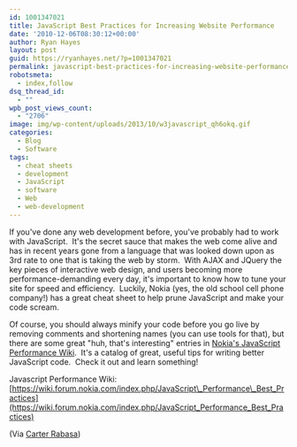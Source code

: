 ```yaml
---
id: 1001347021
title: JavaScript Best Practices for Increasing Website Performance
date: '2010-12-06T08:30:12+00:00'
author: Ryan Hayes
layout: post
guid: https://ryanhayes.net/?p=1001347021
permalink: javascript-best-practices-for-increasing-website-performance-speed-caching/
robotsmeta:
  - index,follow
dsq_thread_id:
  - ""
wpb_post_views_count:
  - "2706"
image: img/wp-content/uploads/2013/10/w3javascript_qh6okq.gif
categories:
  - Blog
  - Software
tags:
  - cheat sheets
  - development
  - JavaScript
  - software
  - Web
  - web-development
---
```

If you've done any web development before, you've probably had to work with JavaScript.  It's the secret sauce that makes the web come alive and has in recent years gone from a language that was looked down upon as 3rd rate to one that is taking the web by storm.  With AJAX and JQuery the key pieces of interactive web design, and users becoming more performance-demanding every day, it's important to know how to tune your site for speed and efficiency.  Luckily, Nokia (yes, the old school cell phone company!) has a great cheat sheet to help prune JavaScript and make your code scream.<!--more-->

Of course, you should always minify your code before you go live by removing comments and shortening names (you can use tools for that), but there are some great "huh, that's interesting" entries in [Nokia's JavaScript Performance Wiki](https://wiki.forum.nokia.com/index.php/JavaScript_Performance_Best_Practices "JavaScript Performance Wiki").  It's a catalog of great, useful tips for writing better JavaScript code.  Check it out and learn something!

Javascript Performance Wiki: [https://wiki.forum.nokia.com/index.php/JavaScript\_Performance\_Best_Practices](https://wiki.forum.nokia.com/index.php/JavaScript_Performance_Best_Practices)

(Via [Carter Rabasa](https://twitter.com/#!/carterrabasa))
